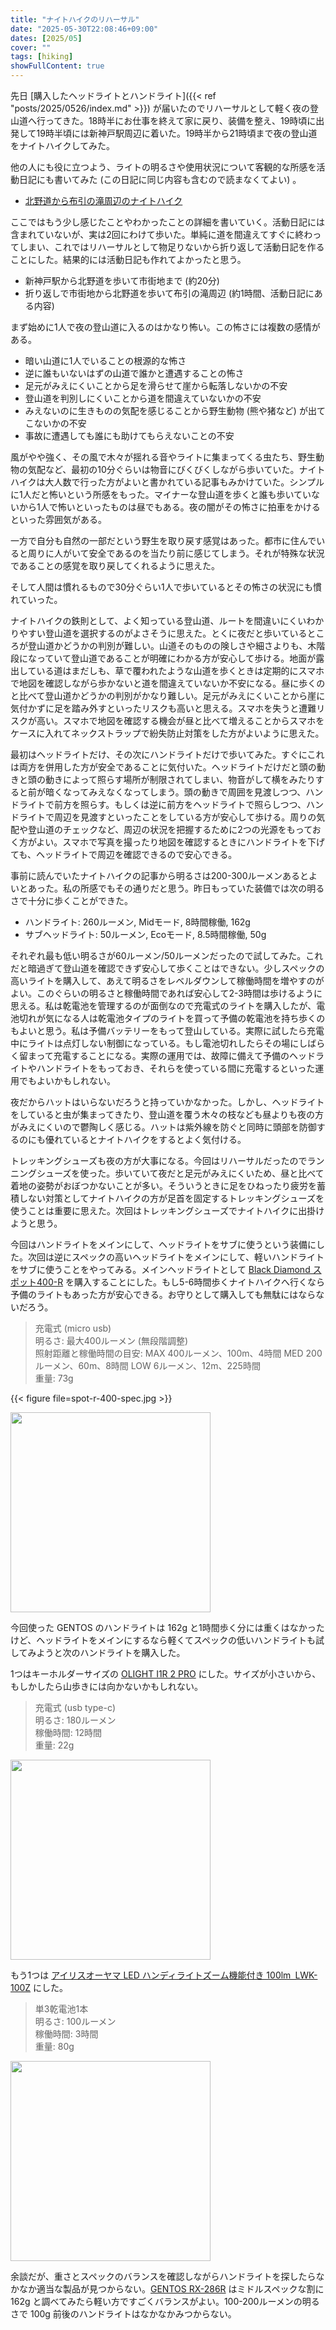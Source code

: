 ```yaml
---
title: "ナイトハイクのリハーサル"
date: "2025-05-30T22:08:46+09:00"
dates: [2025/05]
cover: ""
tags: [hiking]
showFullContent: true
---
```


先日 [購入したヘッドライトとハンドライト]({{< ref "posts/2025/0526/index.md" >}}) が届いたのでリハーサルとして軽く夜の登山道へ行ってきた。18時半にお仕事を終えて家に戻り、装備を整え、19時頃に出発して19時半頃には新神戸駅周辺に着いた。19時半から21時頃まで夜の登山道をナイトハイクしてみた。

他の人にも役に立つよう、ライトの明るさや使用状況について客観的な所感を活動日記にも書いてみた (この日記に同じ内容も含むので読まなくてよい) 。

* [北野道から布引の滝周辺のナイトハイク](https://yamap.com/activities/40353011)

ここではもう少し感じたことやわかったことの詳細を書いていく。活動日記には含まれていないが、実は2回にわけて歩いた。単純に道を間違えてすぐに終わってしまい、これではリハーサルとして物足りないから折り返して活動日記を作ることにした。結果的には活動日記も作れてよかったと思う。

* 新神戸駅から北野道を歩いて市街地まで (約20分)
* 折り返しで市街地から北野道を歩いて布引の滝周辺 (約1時間、活動日記にある内容)

まず始めに1人で夜の登山道に入るのはかなり怖い。この怖さには複数の感情がある。

* 暗い山道に1人でいることの根源的な怖さ
* 逆に誰もいないはずの山道で誰かと遭遇することの怖さ
* 足元がみえにくいことから足を滑らせて崖から転落しないかの不安
* 登山道を判別しにくいことから道を間違えていないかの不安
* みえないのに生きものの気配を感じることから野生動物 (熊や猪など) が出てこないかの不安
* 事故に遭遇しても誰にも助けてもらえないことの不安

風がやや強く、その風で木々が揺れる音やライトに集まってくる虫たち、野生動物の気配など、最初の10分ぐらいは物音にびくびくしながら歩いていた。ナイトハイクは大人数で行った方がよいと書かれている記事もみかけていた。シンプルに1人だと怖いという所感をもった。マイナーな登山道を歩くと誰も歩いていないから1人で怖いといったものは昼でもある。夜の闇がその怖さに拍車をかけるといった雰囲気がある。

一方で自分も自然の一部だという野生を取り戻す感覚はあった。都市に住んでいると周りに人がいて安全であるのを当たり前に感じてしまう。それが特殊な状況であることの感覚を取り戻してくれるように思えた。

そして人間は慣れるもので30分ぐらい1人で歩いているとその怖さの状況にも慣れていった。

ナイトハイクの鉄則として、よく知っている登山道、ルートを間違いにくいわかりやすい登山道を選択するのがよさそうに思えた。とくに夜だと歩いているところが登山道かどうかの判別が難しい。山道そのものの険しさや細さよりも、木階段になっていて登山道であることが明確にわかる方が安心して歩ける。地面が露出している道はまだしも、草で覆われたような山道を歩くときは定期的にスマホで地図を確認しながら歩かないと道を間違えていないか不安になる。昼に歩くのと比べて登山道かどうかの判別がかなり難しい。足元がみえにくいことから崖に気付かずに足を踏み外すといったリスクも高いと思える。スマホを失うと遭難リスクが高い。スマホで地図を確認する機会が昼と比べて増えることからスマホをケースに入れてネックストラップで紛失防止対策をした方がよいように思えた。

最初はヘッドライトだけ、その次にハンドライトだけで歩いてみた。すぐにこれは両方を併用した方が安全であることに気付いた。ヘッドライトだけだと頭の動きと頭の動きによって照らす場所が制限されてしまい、物音がして横をみたりすると前が暗くなってみえなくなってしまう。頭の動きで周囲を見渡しつつ、ハンドライトで前方を照らす。もしくは逆に前方をヘッドライトで照らしつつ、ハンドライトで周辺を見渡すといったことをしている方が安心して歩ける。周りの気配や登山道のチェックなど、周辺の状況を把握するために2つの光源をもっておく方がよい。スマホで写真を撮ったり地図を確認するときにハンドライトを下げても、ヘッドライトで周辺を確認できるので安心できる。

事前に読んでいたナイトハイクの記事から明るさは200-300ルーメンあるとよいとあった。私の所感でもその通りだと思う。昨日もっていた装備では次の明るさで十分に歩くことができた。

* ハンドライト:  260ルーメン, Midモード, 8時間稼働, 162g
* サブヘッドライト: 50ルーメン, Ecoモード, 8.5時間稼働, 50g

それぞれ最も低い明るさが60ルーメン/50ルーメンだったので試してみた。これだと暗過ぎて登山道を確認できず安心して歩くことはできない。少しスペックの高いライトを購入して、あえて明るさをレベルダウンして稼働時間を増やすのがよい。このぐらいの明るさと稼働時間であれば安心して2-3時間は歩けるように思える。私は乾電池を管理するのが面倒なので充電式のライトを購入したが、電池切れが気になる人は乾電池タイプのライトを買って予備の乾電池を持ち歩くのもよいと思う。私は予備バッテリーをもって登山している。実際に試したら充電中にライトは点灯しない制御になっている。もし電池切れしたらその場にしばらく留まって充電することになる。実際の運用では、故障に備えて予備のヘッドライトやハンドライトをもっておき、それらを使っている間に充電するといった運用でもよいかもしれない。

夜だからハットはいらないだろうと持っていかなかった。しかし、ヘッドライトをしていると虫が集まってきたり、登山道を覆う木々の枝なども昼よりも夜の方がみえにくいので鬱陶しく感じる。ハットは紫外線を防ぐと同時に頭部を防御するのにも優れているとナイトハイクをするとよく気付ける。

トレッキングシューズも夜の方が大事になる。今回はリハーサルだったのでランニングシューズを使った。歩いていて夜だと足元がみえにくいため、昼と比べて着地の姿勢がおぼつかないことが多い。そういうときに足をひねったり疲労を蓄積しない対策としてナイトハイクの方が足首を固定するトレッキングシューズを使うことは重要に思えた。次回はトレッキングシューズでナイトハイクに出掛けようと思う。

今回はハンドライトをメインにして、ヘッドライトをサブに使うという装備にした。次回は逆にスペックの高いヘッドライトをメインにして、軽いハンドライトをサブに使うことをやってみる。メインヘッドライトとして [Black Diamond スポット400-R](https://blackdiamondequipment.com/products/spot-400-r-rechargeable-headlamp) を購入することにした。もし5-6時間歩くナイトハイクへ行くなら予備のライトもあった方が安心できる。お守りとして購入しても無駄にはならないだろう。

> 充電式 (micro usb)<br />
> 明るさ: 最大400ルーメン (無段階調整)<br />
> 照射距離と稼働時間の目安: MAX 400ルーメン、100m、4時間 MED 200ルーメン、60m、8時間 LOW 6ルーメン、12m、225時間<br />
> 重量: 73g<br />

{{< figure file=spot-r-400-spec.jpg >}}

<a href="https://amzn.to/3StbCME" target="_blank"><img src="https://m.media-amazon.com/images/I/61FqDMnMPrL._AC_SX679_.jpg" width="320"></a>

今回使った GENTOS のハンドライトは 162g と1時間歩く分には重くはなかったけど、ヘッドライトをメインにするなら軽くてスペックの低いハンドライトも試してみようと次のハンドライトを購入した。

1つはキーホルダーサイズの [OLIGHT I1R 2 PRO](https://jp.olight.com/store/olight-i1r-2-pro) にした。サイズが小さいから、もしかしたら山歩きには向かないかもしれない。

> 充電式 (usb type-c)<br />
> 明るさ: 180ルーメン<br />
> 稼働時間: 12時間<br />
> 重量: 22g<br />

<a href="https://amzn.to/4kPexeV" target="_blank"><img src="https://m.media-amazon.com/images/I/61g61Cp4sBL._AC_SX679_.jpg" width="320"></a>

もう1つは [アイリスオーヤマ LED ハンディライトズーム機能付き 100lm LWK-100Z](https://www.irisohyama.co.jp/products/tool-diy-material/led-work-light/handy-light/with-led-handy-light-zoom-function) にした。

> 単3乾電池1本<br />
> 明るさ: 100ルーメン<br />
> 稼働時間: 3時間<br />
> 重量: 80g<br />

<a href="https://amzn.to/3Ft3sB8" target="_blank"><img src="https://m.media-amazon.com/images/I/51XMFGyZqQL._AC_SX679_.jpg" width="320"></a>

余談だが、重さとスペックのバランスを確認しながらハンドライトを探したらなかなか適当な製品が見つからない。[GENTOS RX-286R](https://www.gentos.jp/products/series/rx/rx-286r/) はミドルスペックな割に 162g と調べてみたら軽い方ですごくバランスがよい。100-200ルーメンの明るさで 100g 前後のハンドライトはなかなかみつからない。
